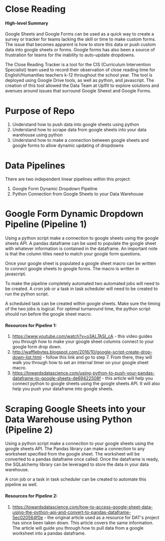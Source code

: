 # Close Reading
#### High-level Summary

Google Sheets and Google Forms can be used as a quick way to create a survey or tracker for teams lacking the skill or time to make custom forms. The issue that becomes apparent is how to store this data or push custom data into google sheets or forms. Google forms has also been a source of frustration for teams for the inability to auto-update dropdowns.

 The Close Reading Tracker is a tool for the CIS (Curriculum Intervention Specialist) team used to record their observation of close reading time for English/Humanities teachers k-12 throughout the school year. The tool is deployed using Google Drive tools, as well as python, and javascript. The creation of this tool allowed the Data Team at Uplfit to explore solutions and avenues around issues that surround Google Sheest and Google Forms. 


# Purpose of Repo
1. Understand how to push data into google sheets using python
2. Understand how to scrape data from google sheets into your data warehouse using python
3. Understand how to make a connection between google sheets and google forms to allow dynamic updating of dropdowns

# Data Pipelines
There are two independent linear pipelines within this project:
1. Google Form Dynamic Dropdown Pipeline
2. Python Connection from Google Sheets to your Data Warehouse 


# Google Form Dynamic Dropdown Pipeline (Pipeline 1)
Using a python script make a connection to google sheets using the google sheets API. A pandas dataframe can be used to populate the google sheet with whatever information is contained in the dataframe. An important note is that the column titles need to match your google form questions. 

Once your google sheet is populated a google sheet macro can be written to connect google sheets to google forms. The macro is written in javascript. 

To make the pipeline completely automated two automated jobs will need to be created. A cron job or a task in task scheduler will need to be created to run the python script. 

A scheduled task can be created within google sheets. Make sure the timing of the two jobs is logical. For optimal turnaround time, the python script should run before the google sheet macro. 

#### Resources for Pipeline 1:
1. https://www.youtube.com/watch?v=o3AL7ASI_cA - this video guides you through how to make your google sheet columns connect to your google form drop down.
2. http://wafflebytes.blogspot.com/2016/10/google-script-create-drop-down-list.html - follow this link and go to step 7. From there, they will walk you through how to set an internal timer on your google sheet macro.
3. https://towardsdatascience.com/using-python-to-push-your-pandas-dataframe-to-google-sheets-de69422508f - this article will help you connect python to google sheets using the google sheets API. It will also help you push your dataframe into google sheets.


# Scraping Google Sheets into your Data Warehouse using Python (Pipeline 2)
Using a python script make a connection to your google sheets using the google sheets API. The Pandas library can make a connection to any worksheet specified from the google sheet. The worksheet will be converted to a pandas dataframe once called. Once the dataframe is ready, the SQLalchemy library can be leveraged to store the data in your data warehouse.

A cron job or a task in task scheduler can be created to automate this pipeline as well. 

#### Resources for Pipeline 2:
1. https://towardsdatascience.com/how-to-access-google-sheet-data-using-the-python-api-and-convert-to-pandas-dataframe-5ec020564f0e - the original article used as a resource for DAT's project has since been taken down. This article covers the same information. The article will guide you through how to pull data from a google worksheet into a pandas dataframe. 

